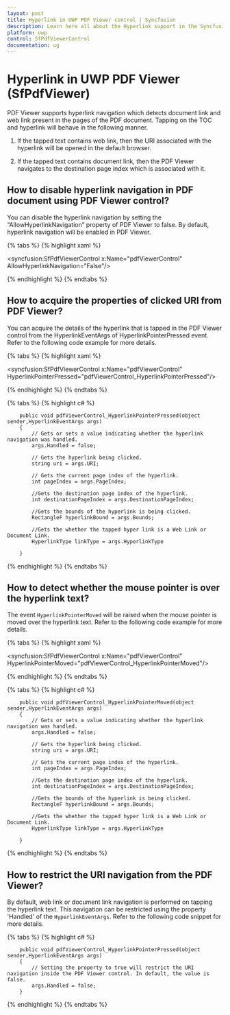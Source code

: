 ```yaml
---
layout: post
title: Hyperlink in UWP PDF Viewer control | Syncfusion
description: Learn here all about the Hyperlink support in the Syncfusion<sup>®</sup> UWP PDF Viewer (SfPdfViewer) control and more.
platform: uwp
control: SfPdfViewerControl
documentation: ug
---
```


# Hyperlink in UWP PDF Viewer (SfPdfViewer)

PDF Viewer supports hyperlink navigation which detects document link and web link present in the pages of the PDF document. Tapping on the TOC and hyperlink will behave in the following manner.

1) If the tapped text contains web link, then the URI associated with the hyperlink will be opened in the default browser.

2) If the tapped text contains document link, then the PDF Viewer navigates to the destination page index which is associated with it.

## How to disable hyperlink navigation in PDF document using PDF Viewer control?

You can disable the hyperlink navigation by setting the “AllowHyperlinkNavigation” property of PDF Viewer to false. By default, hyperlink navigation will be enabled in PDF Viewer.

{% tabs %}
{% highlight xaml %}

<syncfusion:SfPdfViewerControl x:Name="pdfViewerControl" AllowHyperlinkNavigation="False"/>

{% endhighlight %}
{% endtabs %}

## How to acquire the properties of clicked URI from PDF Viewer?

You can acquire the details of the hyperlink that is tapped in the PDF Viewer control from the HyperlinkEventArgs of HyperlinkPointerPressed event. Refer to the following code example for more details.

{% tabs %}
{% highlight xaml %}

<syncfusion:SfPdfViewerControl x:Name="pdfViewerControl" HyperlinkPointerPressed="pdfViewerControl_HyperlinkPointerPressed"/>

{% endhighlight %}
{% endtabs %}

{% tabs %}
{% highlight c# %}

        public void pdfViewerControl_HyperlinkPointerPressed(object sender,HyperlinkEventArgs args)
        {
			// Gets or sets a value indicating whether the hyperlink navigation was handled.
            args.Handled = false;

            // Gets the hyperlink being clicked.
            string uri = args.URI;

            // Gets the current page index of the hyperlink.
            int pageIndex = args.PageIndex;

            //Gets the destination page index of the hyperlink.
            int destinationPageIndex = args.DestinationPageIndex;

            //Gets the bounds of the hyperlink is being clicked.
            RectangleF hyperlinkBound = args.Bounds;

            //Gets the whether the tapped hyper link is a Web Link or Document Link.
            HyperlinkType linkType = args.HyperlinkType

        }


{% endhighlight %}
{% endtabs %}

## How to detect whether the mouse pointer is over the hyperlink text?

The event `HyperlinkPointerMoved` will be raised when the mouse pointer is moved over the hyperlink text. Refer to the following code example for more details.

{% tabs %}
{% highlight xaml %}

<syncfusion:SfPdfViewerControl x:Name="pdfViewerControl" HyperlinkPointerMoved="pdfViewerControl_HyperlinkPointerMoved"/>

{% endhighlight %}
{% endtabs %}

{% tabs %}
{% highlight c# %}

        public void pdfViewerControl_HyperlinkPointerMoved(object sender,HyperlinkEventArgs args)
        {
			// Gets or sets a value indicating whether the hyperlink navigation was handled.
            args.Handled = false;

            // Gets the hyperlink being clicked.
            string uri = args.URI;

            // Gets the current page index of the hyperlink.
            int pageIndex = args.PageIndex;

            //Gets the destination page index of the hyperlink.
            int destinationPageIndex = args.DestinationPageIndex;

            //Gets the bounds of the hyperlink is being clicked.
            RectangleF hyperlinkBound = args.Bounds;

            //Gets the whether the tapped hyper link is a Web Link or Document Link.
            HyperlinkType linkType = args.HyperlinkType

        }

{% endhighlight %}
{% endtabs %}

## How to restrict the URI navigation from the PDF Viewer?

By default, web link or document link navigation is performed on tapping the hyperlink text. This navigation can be restricted using the property 'Handled' of the `HyperlinkEventArgs`. Refer to the following code snippet for more details.

{% tabs %}
{% highlight c# %}

        public void pdfViewerControl_HyperlinkPointerPressed(object sender,HyperlinkEventArgs args)
        {
			// Setting the property to true will restrict the URI navigation inside the PDF Viewer control. In default, the value is false.
            args.Handled = false;
        }

{% endhighlight %}
{% endtabs %}
